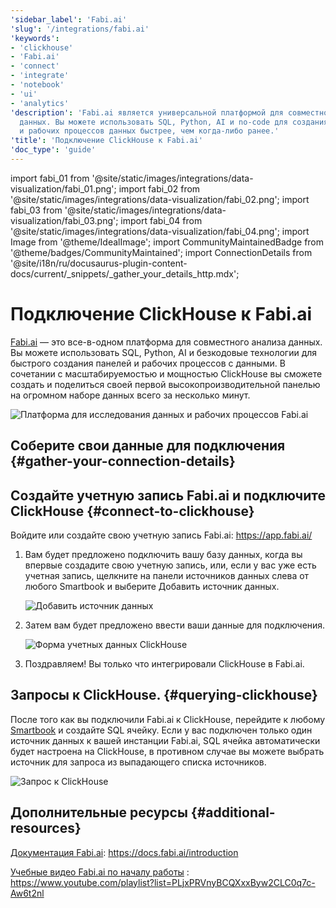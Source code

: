 ```yaml
---
'sidebar_label': 'Fabi.ai'
'slug': '/integrations/fabi.ai'
'keywords':
- 'clickhouse'
- 'Fabi.ai'
- 'connect'
- 'integrate'
- 'notebook'
- 'ui'
- 'analytics'
'description': 'Fabi.ai является универсальной платформой для совместного анализа
  данных. Вы можете использовать SQL, Python, AI и no-code для создания дашбордов
  и рабочих процессов данных быстрее, чем когда-либо ранее.'
'title': 'Подключение ClickHouse к Fabi.ai'
'doc_type': 'guide'
---
```

import fabi_01 from '@site/static/images/integrations/data-visualization/fabi_01.png';
import fabi_02 from '@site/static/images/integrations/data-visualization/fabi_02.png';
import fabi_03 from '@site/static/images/integrations/data-visualization/fabi_03.png';
import fabi_04 from '@site/static/images/integrations/data-visualization/fabi_04.png';
import Image from '@theme/IdealImage';
import CommunityMaintainedBadge from '@theme/badges/CommunityMaintained';
import ConnectionDetails from '@site/i18n/ru/docusaurus-plugin-content-docs/current/_snippets/_gather_your_details_http.mdx';


# Подключение ClickHouse к Fabi.ai

<CommunityMaintainedBadge/>

<a href="https://www.fabi.ai/" target="_blank">Fabi.ai</a> — это все-в-одном платформа для совместного анализа данных. Вы можете использовать SQL, Python, AI и безкодовые технологии для быстрого создания панелей и рабочих процессов с данными. В сочетании с масштабируемостью и мощностью ClickHouse вы сможете создать и поделиться своей первой высокопроизводительной панелью на огромном наборе данных всего за несколько минут.

<Image size="md" img={fabi_01} alt="Платформа для исследования данных и рабочих процессов Fabi.ai" border />

## Соберите свои данные для подключения {#gather-your-connection-details}

<ConnectionDetails />

## Создайте учетную запись Fabi.ai и подключите ClickHouse {#connect-to-clickhouse}

Войдите или создайте свою учетную запись Fabi.ai: https://app.fabi.ai/

1. Вам будет предложено подключить вашу базу данных, когда вы впервые создадите свою учетную запись, или, если у вас уже есть учетная запись, щелкните на панели источников данных слева от любого Smartbook и выберите Добавить источник данных.

   <Image size="lg" img={fabi_02} alt="Добавить источник данных" border />

2. Затем вам будет предложено ввести ваши данные для подключения.

   <Image size="md" img={fabi_03} alt="Форма учетных данных ClickHouse" border />

3. Поздравляем! Вы только что интегрировали ClickHouse в Fabi.ai.

## Запросы к ClickHouse. {#querying-clickhouse}

После того как вы подключили Fabi.ai к ClickHouse, перейдите к любому [Smartbook](https://docs.fabi.ai/analysis_and_reporting/smartbooks) и создайте SQL ячейку. Если у вас подключен только один источник данных к вашей инстанции Fabi.ai, SQL ячейка автоматически будет настроена на ClickHouse, в противном случае вы можете выбрать источник для запроса из выпадающего списка источников.

   <Image size="lg" img={fabi_04} alt="Запрос к ClickHouse" border />

## Дополнительные ресурсы {#additional-resources}

[Документация Fabi.ai](https://www.fabi.ai): https://docs.fabi.ai/introduction

[Учебные видео Fabi.ai по началу работы](https://www.fabi.ai) : https://www.youtube.com/playlist?list=PLjxPRVnyBCQXxxByw2CLC0q7c-Aw6t2nl